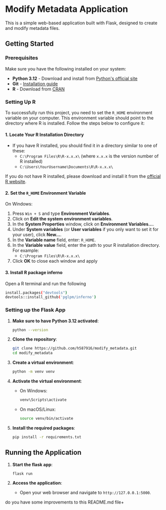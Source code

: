 # Modify Metadata Application

This is a simple web-based application built with Flask, designed to create and modify metadata files.

## Getting Started

### Prerequisites

Make sure you have the following installed on your system:
- **Python 3.12** - Download and install from [Python's official site](https://www.python.org/downloads/)
- **Git** - [Installation guide](https://git-scm.com/book/en/v2/Getting-Started-Installing-Git)
- **R** - Download from [CRAN](https://cran.r-project.org/mirrors.html)

### Setting Up R

To successfully run this project, you need to set the `R_HOME` environment variable on your computer. This environment variable should point to the directory where R is installed. Follow the steps below to configure it:

#### 1. Locate Your R Installation Directory

- If you have R installed, you should find it in a directory similar to one of these:
  - `C:\Program Files\R\R-x.x.x\` (where `x.x.x` is the version number of R installed)
  - `C:\Users\YourUsername\Documents\R\R-x.x.x\`

If you do not have R installed, please download and install it from the [official R website](https://cran.r-project.org/mirrors.html).

#### 2. Set the `R_HOME` Environment Variable

On Windows:
1. Press `Win + S` and type **Environment Variables**.
2. Click on **Edit the system environment variables**.
3. In the **System Properties** window, click on **Environment Variables...**.
4. Under **System variables** (or **User variables** if you only want to set it for your user), click **New...**.
5. In the **Variable name** field, enter: `R_HOME`.
6. In the **Variable value** field, enter the path to your R installation directory. For example:
    - `C:\Program Files\R\R-x.x.x\`
7. Click **OK** to close each window and apply

#### 3. Install R package inferno
Open a R terminal and run the following
  ```bash
  install.packages("devtools")
  devtools::install_github('pglpm/inferno')
  ```

### Setting up the Flask App

1. **Make sure to have Python 3.12 activated**:
   ```bash
   python --version
    ```
  
2. **Clone the repository**:
    ```bash
    git clone https://github.com/h587916/modify_metadata.git
    cd modify_metadata
    ```

3. **Create a virtual environment**:
    ```bash
    python -m venv venv
    ```

4. **Activate the virtual environment**:
    - On Windows:
        ```bash
        venv\Scripts\activate
        ```
    - On macOS/Linux:
        ```bash
        source venv/bin/activate
        ```

5. **Install the required packages**:
    ```bash
    pip install -r requirements.txt
    ```

## Running the Application

1. **Start the flask app**:
    ```bash
    flask run
    ```

2. **Access the application**:
    * Open your web browser and navigate to `http://127.0.0.1:5000`.


do you have some improvements to this README.md file+
